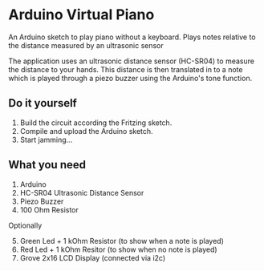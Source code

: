 # Arduino Virtual Piano

An Arduino sketch to play piano without a keyboard. Plays notes relative to the distance measured by an ultrasonic sensor

The application uses an ultrasonic distance sensor (HC-SR04) to measure the distance to your hands. This distance is
then translated in to a note which is played through a piezo buzzer using the Arduino's tone function.

## Do it yourself

1. Build the circuit according the Fritzing sketch. 
2. Compile and upload the Arduino sketch. 
3. Start jamming...

## What you need

1. Arduino
2. HC-SR04 Ultrasonic Distance Sensor
3. Piezo Buzzer
4. 100 Ohm Resistor

Optionally

5. Green Led + 1 kOhm Resistor (to show when a note is played)
6. Red Led + 1 kOhm Resitor (to show when no note is played)
7. Grove 2x16 LCD Display (connected via i2c)
